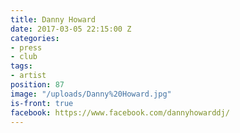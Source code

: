```yaml
---
title: Danny Howard
date: 2017-03-05 22:15:00 Z
categories:
- press
- club
tags:
- artist
position: 87
image: "/uploads/Danny%20Howard.jpg"
is-front: true
facebook: https://www.facebook.com/dannyhowarddj/
---
```


